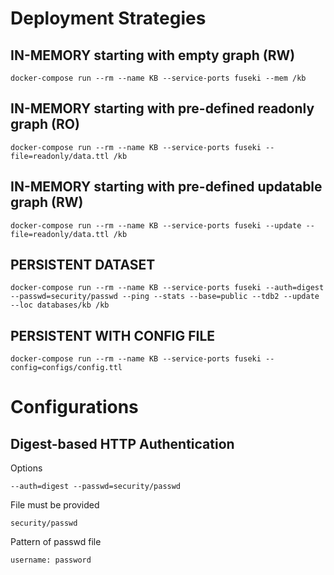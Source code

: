 
# Deployment Strategies

## IN-MEMORY starting with empty graph (RW)
```
docker-compose run --rm --name KB --service-ports fuseki --mem /kb
```

## IN-MEMORY starting with pre-defined readonly graph (RO)
```
docker-compose run --rm --name KB --service-ports fuseki --file=readonly/data.ttl /kb
```

## IN-MEMORY starting with pre-defined updatable graph (RW)
```
docker-compose run --rm --name KB --service-ports fuseki --update --file=readonly/data.ttl /kb
```

## PERSISTENT DATASET

```
docker-compose run --rm --name KB --service-ports fuseki --auth=digest --passwd=security/passwd --ping --stats --base=public --tdb2 --update --loc databases/kb /kb 
```

## PERSISTENT WITH CONFIG FILE

```
docker-compose run --rm --name KB --service-ports fuseki --config=configs/config.ttl
```

# Configurations

## Digest-based HTTP Authentication

Options
```
--auth=digest --passwd=security/passwd
```
File must be provided
```
security/passwd
```

Pattern of passwd file
```
username: password
```